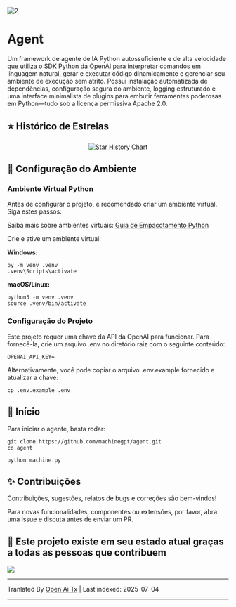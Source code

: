 ![2](https://github.com/user-attachments/assets/a18257a3-a678-4fd4-bf77-750dab4d99bb)

# Agent

Um framework de agente de IA Python autossuficiente e de alta velocidade que utiliza o SDK Python da OpenAI para interpretar comandos em linguagem natural, gerar e executar código dinamicamente e gerenciar seu ambiente de execução sem atrito. Possui instalação automatizada de dependências, configuração segura do ambiente, logging estruturado e uma interface minimalista de plugins para embutir ferramentas poderosas em Python—tudo sob a licença permissiva Apache 2.0.

## ⭐ Histórico de Estrelas

<p align="center">
  <a href="https://star-history.com/#machinegpt/agent&Date">
    <img alt="Star History Chart" src="https://api.star-history.com/svg?repos=machinegpt/agent&type=Date&theme=dark" onerror="this.src='https://api.star-history.com/svg?repos=machinegpt/agent&type=Date'" />
  </a>
</p>


## 🔧 Configuração do Ambiente

### Ambiente Virtual Python
Antes de configurar o projeto, é recomendado criar um ambiente virtual. Siga estes passos:

Saiba mais sobre ambientes virtuais: [Guia de Empacotamento Python](https://packaging.python.org/en/latest/guides/installing-using-pip-and-virtual-environments/)

Crie e ative um ambiente virtual:

**Windows:**

```
py -m venv .venv
.venv\Scripts\activate
```

**macOS/Linux:**
```
python3 -m venv .venv
source .venv/bin/activate
```

### Configuração do Projeto
Este projeto requer uma chave da API da OpenAI para funcionar. Para fornecê-la, crie um arquivo .env no diretório raiz com o seguinte conteúdo:
```
OPENAI_API_KEY=
```
Alternativamente, você pode copiar o arquivo .env.example fornecido e atualizar a chave:
```
cp .env.example .env
```

## 🧠 Início
Para iniciar o agente, basta rodar:
```
git clone https://github.com/machinegpt/agent.git
cd agent

python machine.py
```

## ✨ Contribuições

Contribuições, sugestões, relatos de bugs e correções são bem-vindos!

Para novas funcionalidades, componentes ou extensões, por favor, abra uma issue e discuta antes de enviar um PR.

## 💖 Este projeto existe em seu estado atual graças a todas as pessoas que contribuem
<a href="https://github.com/machinegpt/agent/graphs/contributors">
  <img src="https://contrib.rocks/image?repo=machinegpt/agent" />
</a>


---

Tranlated By [Open Ai Tx](https://github.com/OpenAiTx/OpenAiTx) | Last indexed: 2025-07-04

---